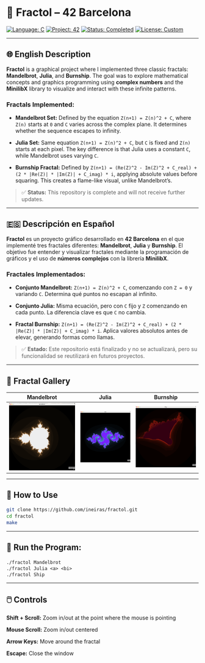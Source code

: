 # 🌌 Fractol – 42 Barcelona

[![Language: C](https://img.shields.io/badge/language-C-blue.svg)](https://en.wikipedia.org/wiki/C_(programming_language))
[![Project: 42](https://img.shields.io/badge/42%20Network-fractol-1f425f.svg)](https://42.fr/)
[![Status: Completed](https://img.shields.io/badge/status-completed-brightgreen)](https://github.com/)
[![License: Custom](https://img.shields.io/badge/license-42%20School%20Policy-lightgrey)](https://42.fr/)

---

## 🌐 English Description

**Fractol** is a graphical project where I implemented three classic fractals: **Mandelbrot**, **Julia**, and **Burnship**. The goal was to explore mathematical concepts and graphics programming using **complex numbers** and the **MinilibX** library to visualize and interact with these infinite patterns.

### Fractals Implemented:
- **Mandelbrot Set:** Defined by the equation `Z(n+1) = Z(n)^2 + C`, where `Z(n)` starts at `0` and `C` varies across the complex plane. It determines whether the sequence escapes to infinity.
  
- **Julia Set:** Same equation `Z(n+1) = Z(n)^2 + C`, but `C` is fixed and `Z(n)` starts at each pixel. The key difference is that Julia uses a constant `C`, while Mandelbrot uses varying `C`.

- **Burnship Fractal:** Defined by `Z(n+1) = (Re(Z)^2 - Im(Z)^2 + C_real) + (2 * |Re(Z)| * |Im(Z)| + C_imag) * i`, applying absolute values before squaring. This creates a flame-like visual, unlike Mandelbrot’s.

> ✅ **Status:** This repository is complete and will not receive further updates.

---

## 🇪🇸 Descripción en Español

**Fractol** es un proyecto gráfico desarrollado en **42 Barcelona** en el que implementé tres fractales diferentes: **Mandelbrot**, **Julia** y **Burnship**. El objetivo fue entender y visualizar fractales mediante la programación de gráficos y el uso de **números complejos** con la librería **MinilibX**.

### Fractales Implementados:
- **Conjunto Mandelbrot:** `Z(n+1) = Z(n)^2 + C`, comenzando con `Z = 0` y variando `C`. Determina qué puntos no escapan al infinito.

- **Conjunto Julia:** Misma ecuación, pero con `C` fijo y `Z` comenzando en cada punto. La diferencia clave es que `C` no cambia.

- **Fractal Burnship:** `Z(n+1) = (Re(Z)^2 - Im(Z)^2 + C_real) + (2 * |Re(Z)| * |Im(Z)| + C_imag) * i`. Aplica valores absolutos antes de elevar, generando formas como llamas.

> ✅ **Estado:** Este repositorio está finalizado y no se actualizará, pero su funcionalidad se reutilizará en futuros proyectos.

---

## 📸 Fractal Gallery

| Mandelbrot | Julia | Burnship |
|------------|-------|----------|
| ![mandelbrot](assets/mandelbrot.png) | ![julia](assets/julia.png) | ![burnship](assets/burnship.png) |

---

## 🧪 How to Use

```bash
git clone https://github.com/ineiras/fractol.git
cd fractol
make
```
---

## 👾 Run the Program:

```
./fractol Mandelbrot
./fractol Julia <a> <bi>
./fractol Ship
```
---

## 🖱️ Controls

**Shift + Scroll:** Zoom in/out at the point where the mouse is pointing

**Mouse Scroll:** Zoom in/out centered

**Arrow Keys:** Move around the fractal

**Escape:** Close the window


